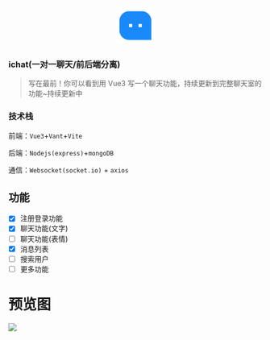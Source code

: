 <p align="center">
  <img src="https://github.com/lidexun/iChat/blob/master/chat/public/icon.svg">
</p>

### ichat(一对一聊天/前后端分离)

> 写在最前！你可以看到用 Vue3 写一个聊天功能，持续更新到完整聊天室的功能~持续更新中

### 技术栈

前端：`Vue3`+`Vant`+`Vite`

后端：`Nodejs(express)`+`mongoDB`

通信：`Websocket(socket.io)` + `axios`

## 功能

- [x] 注册登录功能
- [x] 聊天功能(文字)
- [ ] 聊天功能(表情)
- [x] 消息列表
- [ ] 搜索用户
- [ ] 更多功能

# 预览图

<img src="https://imgbed.link/file/2830"/>
